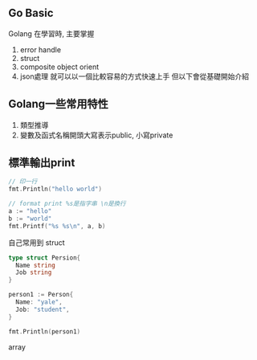 ## Go Basic
Golang 在學習時, 主要掌握
1. error handle
2. struct 
3. composite object orient
4. json處理
就可以以一個比較容易的方式快速上手
但以下會從基礎開始介紹



## Golang一些常用特性
1. 類型推導
2. 變數及函式名稱開頭大寫表示public, 小寫private


## 標準輸出print
```go
// 印一行
fmt.Println("hello world")

// format print %s是指字串 \n是換行
a := "hello"
b := "world"
fmt.Printf("%s %s\n", a, b)
```


自己常用到 
struct
```go
type struct Persion{
  Name string
  Job string
}

person1 := Person{
  Name: "yale",
  Job: "student",
}

fmt.Println(person1)

```

array
